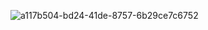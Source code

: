 ![a117b504-bd24-41de-8757-6b29ce7c6752](https://github.com/prabhasg03/Task-Codes/assets/121883587/c7689720-a60f-487c-9906-12cd046cd01c)
